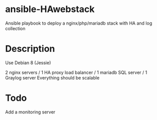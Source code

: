 # ansible-HAwebstack
Ansible playbook to deploy a nginx/php/mariadb stack with HA and log collection

# Description
Use Debian 8 (Jessie)

2 nginx servers / 1 HA proxy load balancer / 1 mariadb SQL server / 1 Graylog server
Everything should be scalable

# Todo
Add a monitoring server
